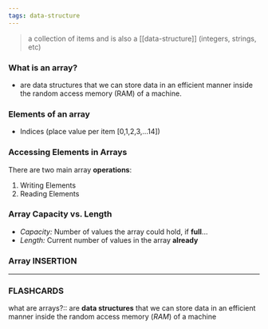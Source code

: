 ```yaml
---
tags: data-structure
---
```


> a collection of items and is also a [[data-structure]] (integers, strings, etc)

### What is an array?
- are data structures that we can store data in an efficient manner inside the random access memory (RAM) of a machine.
### Elements of an array
- Indices (place value per item [0,1,2,3,...14])
### Accessing Elements in Arrays
There are two main array **operations**:
1. Writing Elements
2. Reading Elements
### Array Capacity vs. Length
- *Capacity:* Number of values the array could hold, if **full**...
- *Length:* Current number of values in the array **already**
### Array **INSERTION**

---

### FLASHCARDS
what are arrays?:: are **data structures** that we can store data in an efficient manner inside the random access memory (*RAM*) of a machine
<!--SR:!2024-04-25,1,130-->